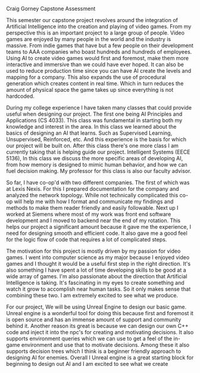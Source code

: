 Craig Gorney Capstone Assessment

This semester our capstone project revolves around the integration of Artificial Intelligence into the creation and playing of video games. From my perspective this is an important project to a large group of people. Video games are enjoyed by many people in the world and the industry is massive. From indie games that have but a few people on their development teams to AAA companies who boast hundreds and hundreds of employees. Using AI to create video games would first and foremost, make them more interactive and immersive than we could have ever hoped. It can also be used to reduce production time since you can have AI create the levels and mapping for a company. This also expands the use of procedural generation which creates content in real time. Which in turn reduces the amount of physical space the game takes up since everything is not hardcoded.

During my college experience I have taken many classes that could provide useful when designing our project. The first one being AI Principles and Applications (CS 4033). This class was fundamental in starting both my knowledge and interest in the area. In this class we learned about the basics of designing an AI that learns. Such as Supervised Learning, Unsupervised, Reinforced, etc. And this experience is the basis for which our project will be built on. After this class there&#39;s one more class I am currently taking that is helping guide our project. Intelligent Systems (EECE 5136), In this class we discuss the more specific areas of developing AI, from how memory is designed to mimic human behavior, and how we can fuel decision making. My professor for this class is also our faculty advisor.

So far, I have co-op&#39;d with two different companies. The first of which was at Lexis Nexis. For this I prepared documentation for the company and analyzed the network topology. While not technically complicated this co-op will help me with how I format and communicate my findings and methods to make them reader friendly and easily followable. Next up I worked at Siemens where most of my work was front end software development and I moved to backend near the end of my rotation. This helps our project a significant amount because it gave me the experience, I need for designing smooth and efficient code. It also gave me a good feel for the logic flow of code that requires a lot of complicated steps.

The motivation for this project is mostly driven by my passion for video games. I went into computer science as my major because I enjoyed video games and I thought it would be a useful first step in the right direction. It&#39;s also something I have spent a lot of time developing skills to be good at a wide array of games. I&#39;m also passionate about the direction that Artificial Intelligence is taking. It&#39;s fascinating in my eyes to create something and watch it grow to accomplish near human tasks. So it only makes sense that combining these two. I am extremely excited to see what we produce.

For our project, We will be using Unreal Engine to design our basic game. Unreal engine is a wonderful tool for doing this because first and foremost it is open source and has an immense amount of support and community behind it. Another reason its great is because we can design our own C++ code and inject it into the npc&#39;s for creating and motivating decisions. It also supports environment queries which we can use to get a feel of the in-game environment and use that to motivate decisions. Among these it also supports decision trees which I think is a beginner friendly approach to designing AI for enemies. Overall I Unreal engine is a great starting block for beginning to design out AI and I am excited to see what we create
